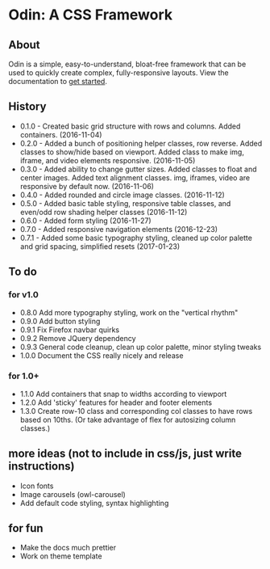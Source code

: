 # Odin: A CSS Framework

## About

Odin is a simple, easy-to-understand, bloat-free framework that can be used to quickly create complex, fully-responsive layouts. View the documentation to [get started](http://joncoop.github.io/odin/).

## History

- 0.1.0 - Created basic grid structure with rows and columns. Added containers. (2016-11-04)
- 0.2.0 - Added a bunch of positioning helper classes, row reverse. Added classes to show/hide based on viewport. Added class to make img, iframe, and video elements responsive. (2016-11-05)
- 0.3.0 - Added ability to change gutter sizes. Added classes to float and center images. Added text alignment classes. img, iframes, video are responsive by default now. (2016-11-06)
- 0.4.0 - Added rounded and circle image classes. (2016-11-12)
- 0.5.0 - Added basic table styling, responsive table classes, and even/odd row shading helper classes (2016-11-12)
- 0.6.0 - Added form styling (2016-11-27)
- 0.7.0 - Added responsive navigation elements (2016-12-23)
- 0.7.1 - Added some basic typography styling, cleaned up color palette and grid spacing, simplified resets (2017-01-23)

## To do

### for v1.0
- 0.8.0 Add more typography styling, work on the "vertical rhythm"
- 0.9.0 Add button styling
- 0.9.1 Fix Firefox navbar quirks
- 0.9.2 Remove JQuery dependency
- 0.9.3 General code cleanup, clean up color palette, minor styling tweaks
- 1.0.0 Document the CSS really nicely and release

### for 1.0+
- 1.1.0 Add containers that snap to widths according to viewport
- 1.2.0 Add 'sticky' features for header and footer elements
- 1.3.0 Create row-10 class and corresponding col classes to have rows based on 10ths. (Or take advantage of flex for autosizing column classes.)

## more ideas (not to include in css/js, just write instructions)
- Icon fonts
- Image carousels (owl-carousel)
- Add default code styling, syntax highlighting

## for fun
- Make the docs much prettier
- Work on theme template
